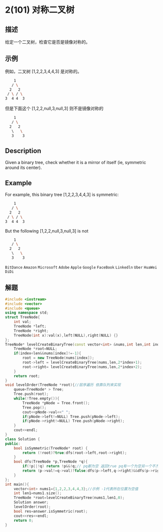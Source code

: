 # 2(101) 对称二叉树

## 描述
给定一个二叉树，检查它是否是镜像对称的。

## 示例
例如，二叉树 [1,2,2,3,4,4,3] 是对称的。
```bash
    1
   / \
  2   2
 / \ / \
3  4 4  3
``` 
但是下面这个 [1,2,2,null,3,null,3] 则不是镜像对称的
```bash
    1
   / \
  2   2
   \   \
   3    3
```
## Description
Given a binary tree, check whether it is a mirror of itself (ie, symmetric around its center).

## Example
For example, this binary tree [1,2,2,3,4,4,3] is symmetric:
```bash
    1
   / \
  2   2
 / \ / \
3  4 4  3
```
But the following [1,2,2,null,3,null,3] is not
```bash
    1
   / \
  2   2
   \   \
   3    3
```
`BitDance` `Amazon` `Microsoft` `Adobe` `Apple` `Google` `FaceBook` `Linkedln` `Uber` `HuaWei` `DiDi`
## 解题
```C++
#include <iostream>
#include <vector>
#include <queue>
using namespace std;
struct TreeNode{
    int val;
    TreeNode *left;
    TreeNode *right;
    TreeNode(int x):val(x),left(NULL),right(NULL) {}
};
TreeNode* levelCreateBinaryTree(const vector<int> &nums,int len,int index){//层序创建二叉树index为位置序号
    TreeNode *root=NULL;
    if(index<len&&nums[index]!=-1){
        root = new TreeNode(nums[index]);
        root->left = levelCreateBinaryTree(nums,len,2*index+1);
        root->right= levelCreateBinaryTree(nums,len,2*index+2);
    }
    return root;
}
void levelOrder(TreeNode *root){//层序遍历 依靠队列来实现
    queue<TreeNode* > Tree;
    Tree.push(root);
    while(!Tree.empty()){
        TreeNode *pNode = Tree.front();
        Tree.pop();
        cout<<pNode->val<<" ";
        if(pNode->left!=NULL) Tree.push(pNode->left);
        if(pNode->right!=NULL) Tree.push(pNode->right);
    }
    cout<<endl;
}
class Solution {
public:
    bool isSymmetric(TreeNode* root) {
        return (!root)?true:dfs(root->left,root->right);
    }
    bool dfs(TreeNode *p,TreeNode *q){
        if(!p||!q) return !p&&!q;// pq都为空 返回true pq有一个为空另一个不为空 返回false
        return (p->val!=q->val)?false:dfs(p->left,q->right)&&dfs(p->right,q->left);
    }
};
int main(){
    vector<int> nums1={1,2,2,3,4,4,3};//示例 -1代表所在位置为空值
    int len1=nums1.size();
    TreeNode *root=levelCreateBinaryTree(nums1,len1,0);
    Solution answer;
    levelOrder(root);
    bool res=answer.isSymmetric(root);
    cout<<res<<endl;
    return 0;
}
```